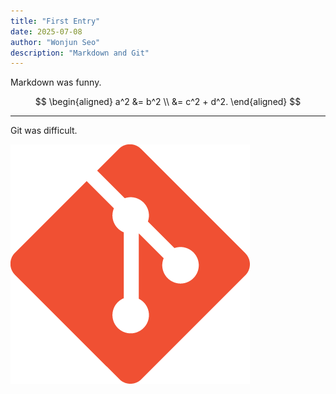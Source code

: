 ```yaml
---
title: "First Entry"
date: 2025-07-08
author: "Wonjun Seo"
description: "Markdown and Git"
---
```

Markdown was funny.

$$
\begin{aligned}
a^2 &= b^2 \\
&= c^2 + d^2.
\end{aligned}
$$

---

Git was difficult.

![Git](git.png#center)
